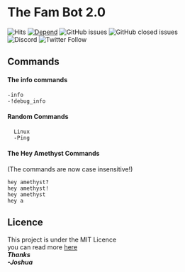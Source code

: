 # The Fam Bot 2.0
![Hits](https://hitcounter.pythonanywhere.com/count/tag.svg?url=https%3A%2F%2Fgithub.com%2FJoshua-Noakes1%2FFamethyst-Discord-Bot)
[![Depend](https://david-dm.org/Joshua-Noakes1/Famethyst-Discord-Bot.svg)](https://david-dm.org/Joshua-Noakes1/Famethyst-Discord-Bot)
![GitHub issues](https://img.shields.io/github/issues-raw/Joshua-Noakes1/Famethyst-Discord-Bot)
![GitHub closed issues](https://img.shields.io/github/issues-closed-raw/Joshua-Noakes1/Famethyst-Discord-Bot)  
![Discord](https://img.shields.io/discord/661399496537669632?color=purple&label=The%20Famethyst%20Discord%20Server&logo=discord)
![Twitter Follow](https://img.shields.io/twitter/follow/lilswanson28?label=@lilswanson28&style=social)
## Commands  

#### The info commands
```Code
-info
-!debug_info
```
#### Random Commands
```Code
  Linux
  -Ping
```

#### The Hey Amethyst Commands
(The commands are now case insensitive!)
```Code
hey amethyst?
hey amethyst!
hey amethyst
hey a
```  
## Licence
This project is under the MIT Licence   
you can read more [here](https://github.com/Joshua-Noakes1/Famethyst-Discord-Bot/blob/master/LICENSE)   
___Thanks   
-Joshua___
